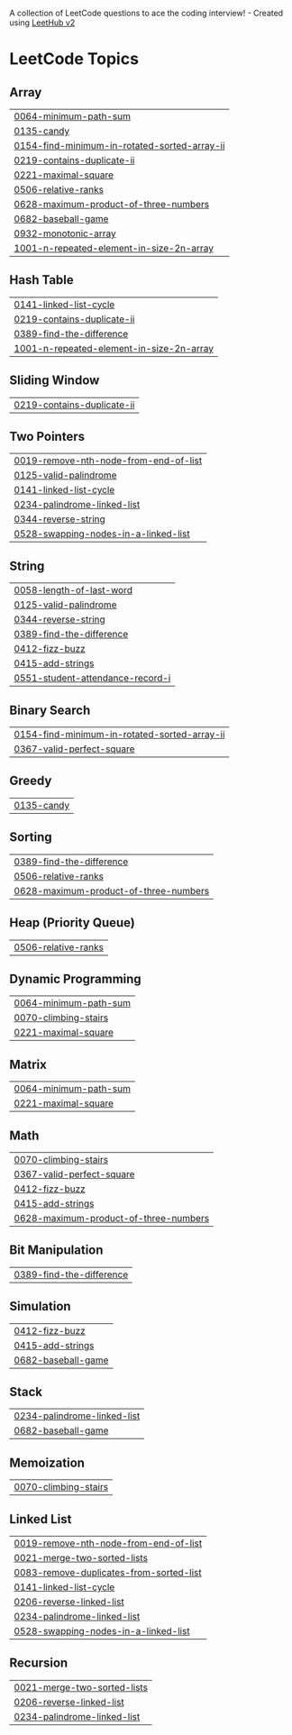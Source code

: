 A collection of LeetCode questions to ace the coding interview! - Created using [LeetHub v2](https://github.com/arunbhardwaj/LeetHub-2.0)
<!---LeetCode Topics Start-->
# LeetCode Topics
## Array
|  |
| ------- |
| [0064-minimum-path-sum](https://github.com/Saieshwari715/sept/tree/master/0064-minimum-path-sum) |
| [0135-candy](https://github.com/Saieshwari715/sept/tree/master/0135-candy) |
| [0154-find-minimum-in-rotated-sorted-array-ii](https://github.com/Saieshwari715/sept/tree/master/0154-find-minimum-in-rotated-sorted-array-ii) |
| [0219-contains-duplicate-ii](https://github.com/Saieshwari715/sept/tree/master/0219-contains-duplicate-ii) |
| [0221-maximal-square](https://github.com/Saieshwari715/sept/tree/master/0221-maximal-square) |
| [0506-relative-ranks](https://github.com/Saieshwari715/sept/tree/master/0506-relative-ranks) |
| [0628-maximum-product-of-three-numbers](https://github.com/Saieshwari715/sept/tree/master/0628-maximum-product-of-three-numbers) |
| [0682-baseball-game](https://github.com/Saieshwari715/sept/tree/master/0682-baseball-game) |
| [0932-monotonic-array](https://github.com/Saieshwari715/sept/tree/master/0932-monotonic-array) |
| [1001-n-repeated-element-in-size-2n-array](https://github.com/Saieshwari715/sept/tree/master/1001-n-repeated-element-in-size-2n-array) |
## Hash Table
|  |
| ------- |
| [0141-linked-list-cycle](https://github.com/Saieshwari715/sept/tree/master/0141-linked-list-cycle) |
| [0219-contains-duplicate-ii](https://github.com/Saieshwari715/sept/tree/master/0219-contains-duplicate-ii) |
| [0389-find-the-difference](https://github.com/Saieshwari715/sept/tree/master/0389-find-the-difference) |
| [1001-n-repeated-element-in-size-2n-array](https://github.com/Saieshwari715/sept/tree/master/1001-n-repeated-element-in-size-2n-array) |
## Sliding Window
|  |
| ------- |
| [0219-contains-duplicate-ii](https://github.com/Saieshwari715/sept/tree/master/0219-contains-duplicate-ii) |
## Two Pointers
|  |
| ------- |
| [0019-remove-nth-node-from-end-of-list](https://github.com/Saieshwari715/sept/tree/master/0019-remove-nth-node-from-end-of-list) |
| [0125-valid-palindrome](https://github.com/Saieshwari715/sept/tree/master/0125-valid-palindrome) |
| [0141-linked-list-cycle](https://github.com/Saieshwari715/sept/tree/master/0141-linked-list-cycle) |
| [0234-palindrome-linked-list](https://github.com/Saieshwari715/sept/tree/master/0234-palindrome-linked-list) |
| [0344-reverse-string](https://github.com/Saieshwari715/sept/tree/master/0344-reverse-string) |
| [0528-swapping-nodes-in-a-linked-list](https://github.com/Saieshwari715/sept/tree/master/0528-swapping-nodes-in-a-linked-list) |
## String
|  |
| ------- |
| [0058-length-of-last-word](https://github.com/Saieshwari715/sept/tree/master/0058-length-of-last-word) |
| [0125-valid-palindrome](https://github.com/Saieshwari715/sept/tree/master/0125-valid-palindrome) |
| [0344-reverse-string](https://github.com/Saieshwari715/sept/tree/master/0344-reverse-string) |
| [0389-find-the-difference](https://github.com/Saieshwari715/sept/tree/master/0389-find-the-difference) |
| [0412-fizz-buzz](https://github.com/Saieshwari715/sept/tree/master/0412-fizz-buzz) |
| [0415-add-strings](https://github.com/Saieshwari715/sept/tree/master/0415-add-strings) |
| [0551-student-attendance-record-i](https://github.com/Saieshwari715/sept/tree/master/0551-student-attendance-record-i) |
## Binary Search
|  |
| ------- |
| [0154-find-minimum-in-rotated-sorted-array-ii](https://github.com/Saieshwari715/sept/tree/master/0154-find-minimum-in-rotated-sorted-array-ii) |
| [0367-valid-perfect-square](https://github.com/Saieshwari715/sept/tree/master/0367-valid-perfect-square) |
## Greedy
|  |
| ------- |
| [0135-candy](https://github.com/Saieshwari715/sept/tree/master/0135-candy) |
## Sorting
|  |
| ------- |
| [0389-find-the-difference](https://github.com/Saieshwari715/sept/tree/master/0389-find-the-difference) |
| [0506-relative-ranks](https://github.com/Saieshwari715/sept/tree/master/0506-relative-ranks) |
| [0628-maximum-product-of-three-numbers](https://github.com/Saieshwari715/sept/tree/master/0628-maximum-product-of-three-numbers) |
## Heap (Priority Queue)
|  |
| ------- |
| [0506-relative-ranks](https://github.com/Saieshwari715/sept/tree/master/0506-relative-ranks) |
## Dynamic Programming
|  |
| ------- |
| [0064-minimum-path-sum](https://github.com/Saieshwari715/sept/tree/master/0064-minimum-path-sum) |
| [0070-climbing-stairs](https://github.com/Saieshwari715/sept/tree/master/0070-climbing-stairs) |
| [0221-maximal-square](https://github.com/Saieshwari715/sept/tree/master/0221-maximal-square) |
## Matrix
|  |
| ------- |
| [0064-minimum-path-sum](https://github.com/Saieshwari715/sept/tree/master/0064-minimum-path-sum) |
| [0221-maximal-square](https://github.com/Saieshwari715/sept/tree/master/0221-maximal-square) |
## Math
|  |
| ------- |
| [0070-climbing-stairs](https://github.com/Saieshwari715/sept/tree/master/0070-climbing-stairs) |
| [0367-valid-perfect-square](https://github.com/Saieshwari715/sept/tree/master/0367-valid-perfect-square) |
| [0412-fizz-buzz](https://github.com/Saieshwari715/sept/tree/master/0412-fizz-buzz) |
| [0415-add-strings](https://github.com/Saieshwari715/sept/tree/master/0415-add-strings) |
| [0628-maximum-product-of-three-numbers](https://github.com/Saieshwari715/sept/tree/master/0628-maximum-product-of-three-numbers) |
## Bit Manipulation
|  |
| ------- |
| [0389-find-the-difference](https://github.com/Saieshwari715/sept/tree/master/0389-find-the-difference) |
## Simulation
|  |
| ------- |
| [0412-fizz-buzz](https://github.com/Saieshwari715/sept/tree/master/0412-fizz-buzz) |
| [0415-add-strings](https://github.com/Saieshwari715/sept/tree/master/0415-add-strings) |
| [0682-baseball-game](https://github.com/Saieshwari715/sept/tree/master/0682-baseball-game) |
## Stack
|  |
| ------- |
| [0234-palindrome-linked-list](https://github.com/Saieshwari715/sept/tree/master/0234-palindrome-linked-list) |
| [0682-baseball-game](https://github.com/Saieshwari715/sept/tree/master/0682-baseball-game) |
## Memoization
|  |
| ------- |
| [0070-climbing-stairs](https://github.com/Saieshwari715/sept/tree/master/0070-climbing-stairs) |
## Linked List
|  |
| ------- |
| [0019-remove-nth-node-from-end-of-list](https://github.com/Saieshwari715/sept/tree/master/0019-remove-nth-node-from-end-of-list) |
| [0021-merge-two-sorted-lists](https://github.com/Saieshwari715/sept/tree/master/0021-merge-two-sorted-lists) |
| [0083-remove-duplicates-from-sorted-list](https://github.com/Saieshwari715/sept/tree/master/0083-remove-duplicates-from-sorted-list) |
| [0141-linked-list-cycle](https://github.com/Saieshwari715/sept/tree/master/0141-linked-list-cycle) |
| [0206-reverse-linked-list](https://github.com/Saieshwari715/sept/tree/master/0206-reverse-linked-list) |
| [0234-palindrome-linked-list](https://github.com/Saieshwari715/sept/tree/master/0234-palindrome-linked-list) |
| [0528-swapping-nodes-in-a-linked-list](https://github.com/Saieshwari715/sept/tree/master/0528-swapping-nodes-in-a-linked-list) |
## Recursion
|  |
| ------- |
| [0021-merge-two-sorted-lists](https://github.com/Saieshwari715/sept/tree/master/0021-merge-two-sorted-lists) |
| [0206-reverse-linked-list](https://github.com/Saieshwari715/sept/tree/master/0206-reverse-linked-list) |
| [0234-palindrome-linked-list](https://github.com/Saieshwari715/sept/tree/master/0234-palindrome-linked-list) |
<!---LeetCode Topics End-->